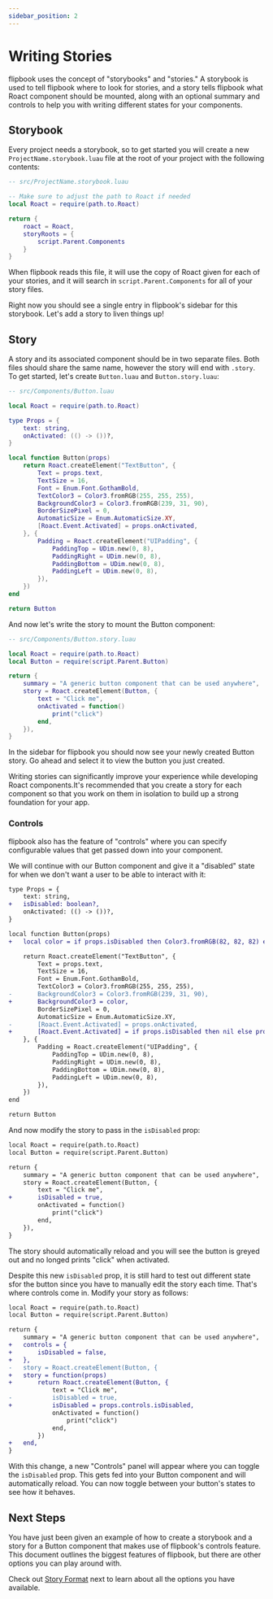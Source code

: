 ```yaml
---
sidebar_position: 2
---
```


# Writing Stories

flipbook uses the concept of "storybooks" and "stories." A storybook is used to tell flipbook where to look for stories, and a story tells flipbook what Roact component should be mounted, along with an optional summary and controls to help you with writing different states for your components.

## Storybook

Every project needs a storybook, so to get started you will create a new `ProjectName.storybook.luau` file at the root of your project with the following contents:

```lua
-- src/ProjectName.storybook.luau

-- Make sure to adjust the path to Roact if needed
local Roact = require(path.to.Roact)

return {
    roact = Roact,
    storyRoots = {
        script.Parent.Components
    }
}
```

When flipbook reads this file, it will use the copy of Roact given for each of your stories, and it will search in `script.Parent.Components` for all of your story files.

Right now you should see a single entry in flipbook's sidebar for this storybook. Let's add a story to liven things up!

## Story

A story and its associated component should be in two separate files. Both files should share the same name, however the story will end with `.story`. To get started, let's create `Button.luau` and `Button.story.luau`:

```lua
-- src/Components/Button.luau

local Roact = require(path.to.Roact)

type Props = {
	text: string,
	onActivated: (() -> ())?,
}

local function Button(props)
	return Roact.createElement("TextButton", {
		Text = props.text,
		TextSize = 16,
		Font = Enum.Font.GothamBold,
		TextColor3 = Color3.fromRGB(255, 255, 255),
		BackgroundColor3 = Color3.fromRGB(239, 31, 90),
		BorderSizePixel = 0,
		AutomaticSize = Enum.AutomaticSize.XY,
		[Roact.Event.Activated] = props.onActivated,
	}, {
		Padding = Roact.createElement("UIPadding", {
			PaddingTop = UDim.new(0, 8),
			PaddingRight = UDim.new(0, 8),
			PaddingBottom = UDim.new(0, 8),
			PaddingLeft = UDim.new(0, 8),
		}),
	})
end

return Button
```

And now let's write the story to mount the Button component:

```lua
-- src/Components/Button.story.luau

local Roact = require(path.to.Roact)
local Button = require(script.Parent.Button)

return {
	summary = "A generic button component that can be used anywhere",
	story = Roact.createElement(Button, {
		text = "Click me",
		onActivated = function()
			print("click")
		end,
	}),
}
```

In the sidebar for flipbook you should now see your newly created Button story. Go ahead and select it to view the button you just created.

<!-- TODO: Add image of the button in flipbook -->

Writing stories can significantly improve your experience while developing Roact components.It's recommended that you create a story for each component so that you work on them in isolation to build up a strong foundation for your app.

### Controls

flipbook also has the feature of "controls" where you can specify configurable values that get passed down into your component.

We will continue with our Button component and give it a "disabled" state for when we don't want a user to be able to interact with it:

```diff
type Props = {
	text: string,
+   isDisabled: boolean?,
	onActivated: (() -> ())?,
}

local function Button(props)
+ 	local color = if props.isDisabled then Color3.fromRGB(82, 82, 82) else Color3.fromRGB(239, 31, 90)

	return Roact.createElement("TextButton", {
		Text = props.text,
		TextSize = 16,
		Font = Enum.Font.GothamBold,
		TextColor3 = Color3.fromRGB(255, 255, 255),
-       BackgroundColor3 = Color3.fromRGB(239, 31, 90),
+		BackgroundColor3 = color,
		BorderSizePixel = 0,
		AutomaticSize = Enum.AutomaticSize.XY,
-		[Roact.Event.Activated] = props.onActivated,
+		[Roact.Event.Activated] = if props.isDisabled then nil else props.onActivated,
	}, {
		Padding = Roact.createElement("UIPadding", {
			PaddingTop = UDim.new(0, 8),
			PaddingRight = UDim.new(0, 8),
			PaddingBottom = UDim.new(0, 8),
			PaddingLeft = UDim.new(0, 8),
		}),
	})
end

return Button
```

And now modify the story to pass in the `isDisabled` prop:

```diff
local Roact = require(path.to.Roact)
local Button = require(script.Parent.Button)

return {
	summary = "A generic button component that can be used anywhere",
	story = Roact.createElement(Button, {
		text = "Click me",
+       isDisabled = true,
		onActivated = function()
			print("click")
		end,
	}),
}
```

The story should automatically reload and you will see the button is greyed out and no longed prints "click" when activated.

<!-- Add image of button with disabled state -->

Despite this new `isDisabled` prop, it is still hard to test out different state sfor the button since you have to manually edit the story each time. That's where controls come in. Modify your story as follows:

```diff
local Roact = require(path.to.Roact)
local Button = require(script.Parent.Button)

return {
	summary = "A generic button component that can be used anywhere",
+	controls = {
+		isDisabled = false,
+	},
-	story = Roact.createElement(Button, {
+	story = function(props)
+		return Roact.createElement(Button, {
			text = "Click me",
-			isDisabled = true,
+			isDisabled = props.controls.isDisabled,
			onActivated = function()
				print("click")
			end,
		})
+	end,
}
```

With this change, a new "Controls" panel will appear where you can toggle the `isDisabled` prop. This gets fed into your Button component and will automatically reload. You can now toggle between your button's states to see how it behaves.

<!-- TODO: Add image of Controls panel -->

## Next Steps

You have just been given an example of how to create a storybook and a story for a Button component that makes use of flipbook's controls feature. This document outlines the biggest features of flipbook, but there are other options you can play around with.

Check out [Story Format](story-format.md) next to learn about all the options you have available.
